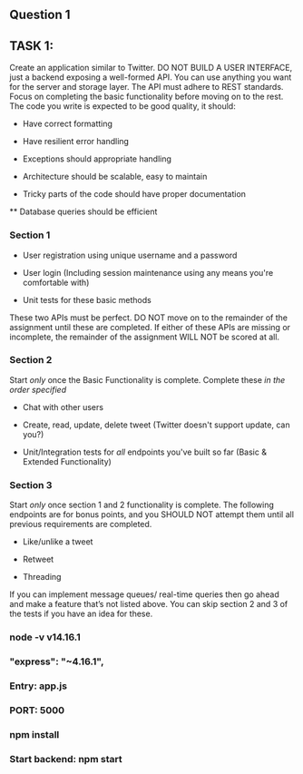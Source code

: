 ## Question 1

## TASK 1:

Create an application similar to Twitter. DO NOT BUILD A USER INTERFACE, just a backend exposing a well-formed API. You can use anything you want for the server and storage layer. The API must adhere to REST standards. Focus on completing the basic functionality before moving on to the rest. The code you write is expected to be good quality, it should:

- Have correct formatting

- Have resilient error handling

- Exceptions should appropriate handling

- Architecture should be scalable, easy to maintain

- Tricky parts of the code should have proper documentation

\*\* Database queries should be efficient

### Section 1

- User registration using unique username and a password

- User login (Including session maintenance using any means you're comfortable with)

- Unit tests for these basic methods

These two APIs must be perfect. DO NOT move on to the remainder of the assignment until these are completed. If either of these APIs are missing or incomplete, the remainder of the assignment WILL NOT be scored at all.

### Section 2

Start _only_ once the Basic Functionality is complete. Complete these _in the order specified_

- Chat with other users

- Create, read, update, delete tweet (Twitter doesn't support update, can you?)

- Unit/Integration tests for _all_ endpoints you've built so far (Basic & Extended Functionality)

### Section 3

Start _only_ once section 1 and 2 functionality is complete. The following endpoints are for bonus points, and you SHOULD NOT attempt them until all previous requirements are completed.

- Like/unlike a tweet

- Retweet

- Threading

If you can implement message queues/ real-time queries then go ahead and make a feature that’s not listed above. You can skip section 2 and 3 of the tests if you have an idea for these.

### node -v v14.16.1

### "express": "~4.16.1",

### Entry: app.js

### PORT: 5000

### npm install

### Start backend: npm start
